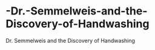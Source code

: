# -Dr.-Semmelweis-and-the-Discovery-of-Handwashing
 Dr. Semmelweis and the Discovery of Handwashing
